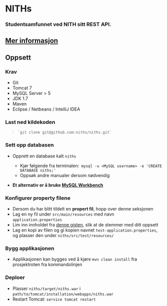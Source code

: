 # NITHs
### Studentsamfunnet ved NITH sitt REST API.
##  [Mer informasjon](http://ec2-46-137-46-84.eu-west-1.compute.amazonaws.com/)

## Oppsett

### Krav
- Git
- Tomcat 7
- MySQL Server > 5
- JDK 1.7
- Maven
- Eclipse / Netbeans / IntelliJ IDEA

### Last ned kildekoden
>     `git clone git@github.com:niths/niths.git`

### Sett opp databasen
- Opprett en database kalt `niths`
    - Kjør følgende fra terminalen:` mysql -u <MySQL username> -e 'CREATE DATABASE niths;'`
    - Oppsøk andre manualer dersom nødvendig

- **Et alternativ er å bruke [MySQL Workbench](http://www.mysql.com/products/workbench/)**

### Konfigurer property filene
- Dersom du har blitt tildelt en **propert fil**, hopp over denne seksjonen
- Lag en ny fil under `src/main/resources` med navn `application.properties`
- Lim inn innholdet fra [denne gisten](https://gist.github.com/2226677), slik at de stemmer med ditt oppsett
- Lag en kopi av filen og gi kopien navnet `test-application.properties`, og plasser den under `niths/src/test/resources/`

### Bygg applikasjonen
- Applikasjonen kan bygges ved å kjøre `mvn clean install` fra prosjektroten fra kommandolinjen

### Deploer
- Plasser `niths/target/niths.war` i  `path/to/tomcat/installation/webapps/niths.war`
- Restart Tomcat: `service tomcat restart`
